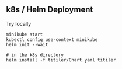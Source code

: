 ## k8s / Helm Deployment

Try locally

```
minikube start
kubectl config use-context minikube
helm init --wait

# in the k8s directory
helm install -f titiler/Chart.yaml titiler
```
